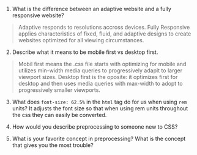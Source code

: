 1. What is the difference between an adaptive website and a fully responsive website? 
> Adaptive responds to resolutions accross devices. Fully Responsive applies characteristics of fixed, fluid, and adaptive designs to create websites optimized for all viewing circumstances.  

2. Describe what it means to be mobile first vs desktop first.
>Mobil first means the .css file starts with optimizing for mobile and utilizes min-width media queries to progressively adaplt to larger viewport sizes. Desktop first is the oposite: it optimizes first for desktop and then uses media queries with max-width to adopt to progressively smaller viewports. 

3. What does `font-size: 62.5%` in the `html` tag do for us when using `rem` units?
It adjusts the font size so that when using rem units throughout the css they can easily be converted.

4. How would you describe preprocessing to someone new to CSS?

5. What is your favorite concept in preprocessing? What is the concept that gives you the most trouble?